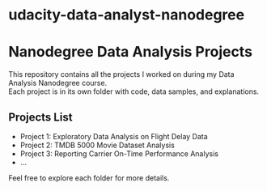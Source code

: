# udacity-data-analyst-nanodegree

# Nanodegree Data Analysis Projects

This repository contains all the projects I worked on during my Data Analysis Nanodegree course.  
Each project is in its own folder with code, data samples, and explanations.

## Projects List

- Project 1: Exploratory Data Analysis on Flight Delay Data
- Project 2: TMDB 5000 Movie Dataset Analysis
- Project 3: Reporting Carrier On-Time Performance Analysis
- ...

Feel free to explore each folder for more details.
